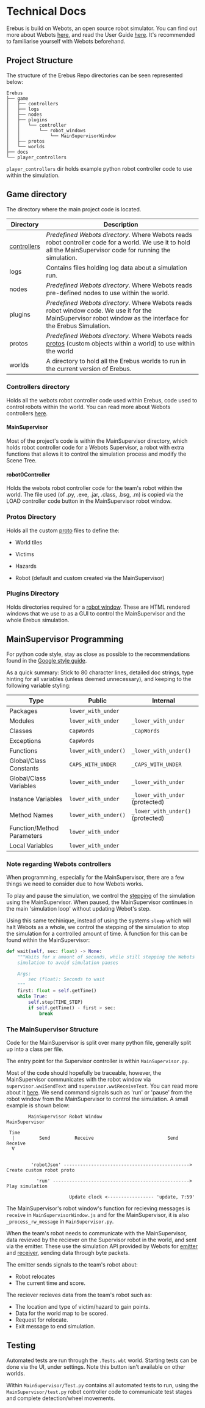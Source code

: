 # Technical Docs

Erebus is build on Webots, an open source robot simulator. You can find out more about Webots [here](https://github.com/cyberbotics/webots), and read the User Guide [here](https://www.cyberbotics.com/doc/guide/getting-started-with-webots). It's recommended to familiarise yourself with Webots beforehand.

## Project Structure

The structure of the Erebus Repo directories can be seen represented below:

``` text
Erebus
├── game
│   ├── controllers
│   ├── logs
│   ├── nodes
│   ├── plugins
│   │   └── controller
│   │       └── robot_windows
│   │           └── MainSupervisorWindow
│   ├── protos
│   └── worlds
├── docs
└── player_controllers
```

`player_controllers` dir holds example python robot controller code to use within the simulation.

## Game directory

The directory where the main project code is located.

| Directory      | Description |
| -------------- | ----------- |
| [controllers](#Controllers-directory)     | *Predefined Webots directory*. Where Webots reads robot controller code for a world. We use it to hold all the MainSupervisor code for running the simulation.       |
| logs           | Contains files holding log data about a simulation run.        |
| nodes          | *Predefined Webots directory*. Where Webots reads pre-defined nodes to use within the world.        |
| plugins        | *Predefined Webots directory*. Where Webots reads robot window code. We use it for the MainSupervisor robot window as the interface for the Erebus Simulation.        |
| protos         | *Predefined Webots directory*. Where Webots reads [protos](https://cyberbotics.com/doc/reference/proto-definition) (custom objects within a world) to use within the world       |
| worlds         | A directory to hold all the Erebus worlds to run in the current version of Erebus.        |

### Controllers directory

Holds all the webots robot controller code used within Erebus, code used to control robots within the world. You can read more about Webots controllers [here](https://www.cyberbotics.com/doc/guide/controller-programming).

#### MainSupervisor

Most of the project's code is within the MainSupervisor directory, which holds robot controller code for a Webots Supervisor, a robot with extra functions that allows it to control the simulation process and modify the Scene Tree.

#### robot0Controller

Holds the webots robot controller code for the team's robot within the world. The file used (of .py, .exe, .jar, .class, .bsg, .m) is copied via the LOAD controller code button in the MainSupervisor robot window.

### Protos Directory

Holds all the custom [proto](https://cyberbotics.com/doc/reference/proto-definition) files to define the:

- World tiles

- Victims

- Hazards

- Robot (default and custom created via the MainSupervisor)

### Plugins Directory

Holds directories required for a [robot window](https://cyberbotics.com/doc/guide/controller-plugin#robot-window). These are HTML rendered windows that we use to as a GUI to control the MainSupervisor and the whole Erebus simulation.


## MainSupervisor Programming

For python code style, stay as close as possible to the recommendations found in the [Google style guide](https://google.github.io/styleguide/pyguide.html).

As a quick summary: Stick to 80 character lines, detailed doc strings, type hinting for all variables (unless deemed unnecessary), and keeping to the following variable styling:


| Type                        | Public              | Internal                 |
|-----------------------------|---------------------|--------------------------|
| Packages                    | `lower_with_under`    |                          |
| Modules                     | `lower_with_under`    | `_lower_with_under`     |
| Classes                     | `CapWords`          | `_CapWords`              |
| Exceptions                  | `CapWords`          |                          |
| Functions                   | `lower_with_under()` | `_lower_with_under()`   |
| Global/Class Constants      | `CAPS_WITH_UNDER`   | `_CAPS_WITH_UNDER`      |
| Global/Class Variables      | `lower_with_under`    | `_lower_with_under`     |
| Instance Variables          | `lower_with_under`    | `_lower_with_under` (protected) |
| Method Names               | `lower_with_under()` | `_lower_with_under()` (protected) |
| Function/Method Parameters | `lower_with_under`    |                          |
| Local Variables            | `lower_with_under`    |                          |


### Note regarding Webots controllers

When programming, especially for the MainSupervisor, there are a few things we need to consider due to how Webots works.

To play and pause the simulation, we control the [stepping](https://www.cyberbotics.com/doc/reference/robot#wb_robot_step) of the simulation using the MainSupervisor. When paused, the MainSupervisor continues in the main 'simulation loop' without updating Webot's step.

Using this same techinique, instead of using the systems `sleep` which will halt Webots as a whole, we control the stepping of the simulation to stop the simulation for a controlled amount of time. A function for this can be found within the MainSupervisor:

```python
def wait(self, sec: float) -> None:
    """Waits for x amount of seconds, while still stepping the Webots
    simulation to avoid simulation pauses

    Args:
        sec (float): Seconds to wait
    """
    first: float = self.getTime()
    while True:
        self.step(TIME_STEP)
        if self.getTime() - first > sec:
            break
```

### The MainSupervisor Structure

Code for the MainSupervisor is split over many python file, generally split up into a class per file.

The entry point for the Supervisor controller is within `MainSupervisor.py`.

Most of the code should hopefully be traceable, however, the MainSupervisor communicates with the robot window via `supervisor.wwiSendText` and `supervisor.wwiReceiveText`. You can read more about it [here](https://cyberbotics.com/doc/guide/controller-plugin#robot-window). We send command signals such as 'run' or 'pause' from the robot window from the MainSupervisor to control the simulation. A small example is shown below:

```text
        MainSupervisor Robot Window                          MainSupervisor

 Time
  |         Send         Receive                           Send         Receive 
  V                                                    
                                                      
                                         
         'robotJson' ----------------------------------------------> Create custom robot proto

           'run' --------------------------------------------------> Play simulation
           
                       Update clock <----------------- 'update, 7:59'
```

The MainSupervisor's robot window's function for recieving messages is `receive` in `MainSupervisorWindow.js` and for the MainSupervisor, it is also `_process_rw_message` in `MainSupervisor.py`.

When the team's robot needs to communicate with the MainSupervisor, data revieved by the reciever on the Supervisor robot in the world, and sent via the emitter. These use the simulation API provided by Webots for [emitter](https://www.cyberbotics.com/doc/reference/emitter) and [receiver](https://cyberbotics.com/doc/reference/receiver), sending data through byte packets.

The emitter sends signals to the team's robot about:

- Robot relocates
- The current time and score.

The reciever recieves data from the team's robot such as:

- The location and type of victim/hazard to gain points.
- Data for the world map to be scored.
- Request for relocate.
- Exit message to end simulation.

## Testing

Automated tests are run through the `.Tests.wbt` world. Starting tests can be done via the UI, under settings. Note this button isn't available on other worlds.

Within `MainSupervisor/Test.py` contains all automated tests to run, using the `MainSupervisor/test.py` robot controller code to communicate test stages and complete detection/wheel movements.